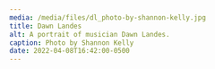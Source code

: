 ```yaml
---
media: /media/files/dl_photo-by-shannon-kelly.jpg
title: Dawn Landes
alt: A portrait of musician Dawn Landes.
caption: Photo by Shannon Kelly
date: 2022-04-08T16:42:00-0500
---
```


